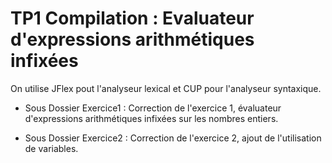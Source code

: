 # TP1 Compilation : Evaluateur d'expressions arithmétiques infixées
On utilise JFlex pout l'analyseur lexical et CUP pour l'analyseur syntaxique.

- Sous Dossier Exercice1 : 
Correction de l'exercice 1, évaluateur d'expressions arithmétiques infixées sur les nombres entiers.

- Sous Dossier Exercice2 : 
Correction de l'exercice 2, ajout de l'utilisation de variables.

